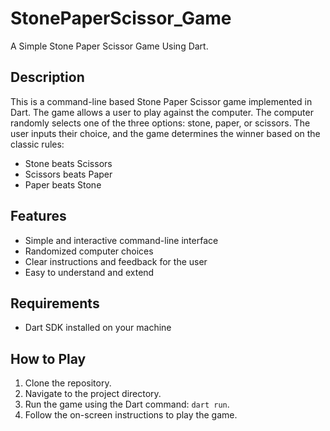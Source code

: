 # StonePaperScissor_Game
A Simple Stone Paper Scissor Game Using Dart.
## Description
This is a command-line based Stone Paper Scissor game implemented in Dart. The game allows a user to play against the computer. The computer randomly selects one of the three options: stone, paper, or scissors. The user inputs their choice, and the game determines the winner based on the classic rules:
- Stone beats Scissors
- Scissors beats Paper
- Paper beats Stone

## Features
- Simple and interactive command-line interface
- Randomized computer choices
- Clear instructions and feedback for the user
- Easy to understand and extend

## Requirements
- Dart SDK installed on your machine

## How to Play
1. Clone the repository.
2. Navigate to the project directory.
3. Run the game using the Dart command: `dart run`.
4. Follow the on-screen instructions to play the game.